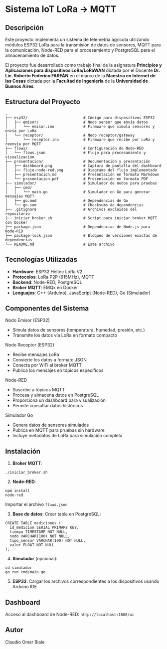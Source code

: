 # Sistema IoT LoRa → MQTT

## Descripción

Este proyecto implementa un sistema de telemetría agrícola utilizando módulos ESP32 LoRa para la transmisión de datos de sensores, MQTT para la comunicación, Node-RED para el procesamiento y PostgreSQL para el almacenamiento de datos.

El proyecto fue desarrollado como trabajo final de la  asignatura **Principios y Aplicaciones para dispositivos LoRa/LoRaWAN** dictada por el Docente **Dr. Lic. Roberto Federico FARFÁN** en el marco de la **Maestría en Internet de las Cosas** dictada por la **Facultad de Ingeniería** de la **Universidad de Buenos Aires**.


## Estructura del Proyecto

```
.
├── esp32/                         # Código para dispositivos ESP32
│   ├── emisor/                    # Nodo sensor que envía datos
│   │   └── emisor.ino             # Firmware que simula sensores y envía por LoRa
│   └── receptor/                  # Nodo receptor/gateway
│       └── receptor.ino           # Firmware que recibe por LoRa y reenvía por MQTT
├── flows/                         # Configuración de Node-RED
│   └── flows.json                 # Flujo para procesamiento y visualización
├── presentacion/                  # Documentación y presentación
│   ├── dashboard.png              # Captura de pantalla del dashboard
│   ├── flujo-node-red.png         # Diagrama del flujo implementado
│   ├── presentacion.md            # Presentación en formato Markdown
│   └── presentacion.pdf           # Presentación en formato PDF
├── simulador/                     # Simulador de nodos para pruebas
│   ├── cmd/
│   │   └── main.go                # Simulador en Go para generar mensajes MQTT
│   ├── go.mod                     # Dependencias de Go
│   └── go.sum                     # Checksums de dependencias
├── .gitignore                     # Archivos excluidos del repositorio
├── iniciar_broker.sh              # Script para iniciar broker MQTT con Docker
├── package.json                   # Dependencias de Node.js para Node-RED
├── package-lock.json              # Bloqueo de versiones exactas de dependencias 
└── README.md                      # Este archivo
```

## Tecnologías Utilizadas

- **Hardware**: ESP32 Heltec LoRa V2
- **Protocolos**: LoRa P2P (915MHz), MQTT
- **Backend**: Node-RED, PostgreSQL
- **Broker MQTT**: EMQx en Docker
- **Lenguajes**: C++ (Arduino), JavaScript (Node-RED), Go (Simulador)

## Componentes del Sistema

Nodo Emisor (ESP32)
- Simula datos de sensores (temperatura, humedad, presión, etc.)
- Transmite los datos vía LoRa en formato compacto

Nodo Receptor (ESP32)
- Recibe mensajes LoRa
- Convierte los datos a formato JSON
- Conecta por WiFi al broker MQTT
- Publica los mensajes en tópicos específicos

Node-RED

- Suscribe a tópicos MQTT
- Procesa y almacena datos en PostgreSQL
- Proporciona un dashboard para visualización
- Permite consultar datos históricos

Simulador Go

- Genera datos de sensores simulados
- Publica en MQTT para pruebas sin hardware
- Incluye metadatos de LoRa para simulación completa

## Instalación

1. **Broker MQTT**:

```
./iniciar_broker.sh
```

2. **Node-RED**:

```
npm install
node-red
```

Importar el archivo `flows.json`

3. **Base de datos**: Crear tabla en PostgreSQL:

```
CREATE TABLE mediciones (
  id_medicion SERIAL PRIMARY KEY,
  tiempo TIMESTAMP NOT NULL,
  nodo VARCHAR(100) NOT NULL,
  tipo_sensor VARCHAR(100) NOT NULL,
  valor FLOAT NOT NULL
);
```

4. **Simulador** (opcional):

```
cd simulador
go run cmd/main.go
```

5. **ESP32**: Cargar los archivos correspondientes a los dispositivos usando Arduino IDE

## Dashboard

Acceso al dashboard de Node-RED: `http://localhost:1880/ui`

## Autor

Claudio Omar Biale








